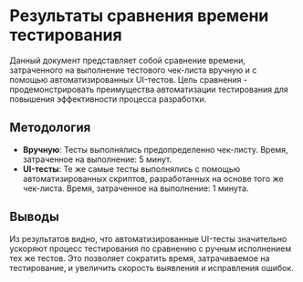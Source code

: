 # Результаты сравнения времени тестирования


Данный документ представляет собой сравнение времени, затраченного на выполнение тестового чек-листа вручную и с помощью автоматизированных UI-тестов. Цель сравнения - продемонстрировать преимущества автоматизации тестирования для повышения эффективности процесса разработки.

## Методология

- **Вручную**: Тесты выполнялись предопределенно чек-листу. Время, затраченное на выполнение: 5 минут.
- **UI-тесты**: Те же самые тесты выполнялись с помощью автоматизированных скриптов, разработанных на основе того же чек-листа. Время, затраченное на выполнение: 1 минута.

## Выводы

Из результатов видно, что автоматизированные UI-тесты значительно ускоряют процесс тестирования по сравнению с ручным исполнением тех же тестов. Это позволяет сократить время, затрачиваемое на тестирование, и увеличить скорость выявления и исправления ошибок.



